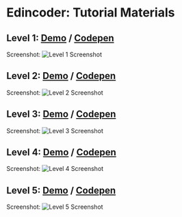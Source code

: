 # Edincoder: Tutorial Materials

## Level 1: [Demo](http://one.edincoder.tk) / [Codepen](https://codepen.io/beveradb/pen/NXZQzv)
Screenshot:
![Level 1 Screenshot](http://one.edincoder.tk/screenshots/level-1-step-6.png "Level 1 Screenshot")


## Level 2: [Demo](http://two.edincoder.tk) / [Codepen](https://codepen.io/beveradb/pen/)
Screenshot:
![Level 2 Screenshot](http://two.edincoder.tk/screenshots/level-2-step-7.png "Level 2 Screenshot")


## Level 3: [Demo](http://three.edincoder.tk) / [Codepen](https://codepen.io/beveradb/pen/)
Screenshot:
![Level 3 Screenshot](http://three.edincoder.tk/screenshots/level-3-step-.png "Level 3 Screenshot")


## Level 4: [Demo](http://four.edincoder.tk) / [Codepen](https://codepen.io/beveradb/pen/)
Screenshot:
![Level 4 Screenshot](http://four.edincoder.tk/screenshots/level-4-step-.png "Level 4 Screenshot")


## Level 5: [Demo](http://five.edincoder.tk) / [Codepen](https://codepen.io/beveradb/pen/)
Screenshot:
![Level 5 Screenshot](http://five.edincoder.tk/screenshots/level-5-step-.png "Level 5 Screenshot")

